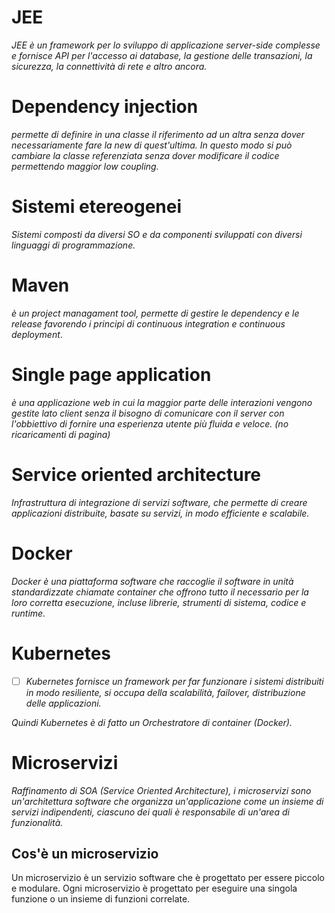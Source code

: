 # JEE

_JEE è un framework per lo sviluppo di applicazione server-side complesse e fornisce API per l'accesso ai database, la gestione delle transazioni, la sicurezza, la connettività di rete e altro ancora._

# Dependency injection

_permette di definire in una classe il riferimento ad un altra senza dover necessariamente fare la new di quest'ultima.
In questo modo si può cambiare la classe referenziata senza dover modificare il codice permettendo maggior low coupling._

# Sistemi etereogenei

_Sistemi composti da diversi SO e da componenti sviluppati con diversi linguaggi di programmazione._

# Maven

_è un project managament tool, permette di gestire le dependency e le release favorendo i principi di continuous integration e continuous deployment_.

# Single page application

_è una applicazione web in cui la maggior parte delle interazioni vengono gestite lato client senza il bisogno di comunicare con il server con l'obbiettivo di fornire una esperienza utente più fluida e veloce. (no ricaricamenti di pagina)_

# Service oriented architecture

_Infrastruttura di integrazione di servizi software, che permette di creare applicazioni distribuite, basate su servizi, in modo efficiente e scalabile._

# Docker

_Docker è una piattaforma software che raccoglie il software in unità standardizzate chiamate container che offrono tutto il necessario per la loro corretta esecuzione, incluse librerie, strumenti di sistema, codice e runtime._

# Kubernetes

- [ ] _Kubernetes fornisce un framework per far funzionare i sistemi distribuiti in modo resiliente, si occupa della scalabilità, failover, distribuzione delle applicazioni._

_Quindi Kubernetes è di fatto un Orchestratore di container (Docker)._

# Microservizi

_Raffinamento di SOA (Service Oriented Architecture), i microservizi sono un'architettura software che organizza un'applicazione come un insieme di servizi indipendenti, ciascuno dei quali è responsabile di un'area di funzionalità._

## Cos'è un microservizio

Un microservizio è un servizio software che è progettato per essere piccolo e modulare. Ogni microservizio è progettato per eseguire una singola funzione o un insieme di funzioni correlate.
